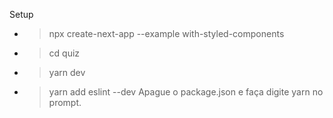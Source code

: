 Setup

- > npx create-next-app --example with-styled-components
- > cd quiz
- > yarn dev
- > yarn add eslint --dev
Apague o package.json e faça digite yarn no prompt.